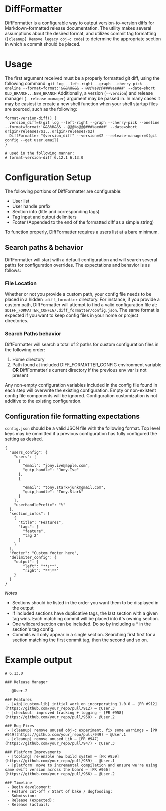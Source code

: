 # DiffFormatter

DiffFormatter is a configurable way to output version-to-version diffs for Markdown-formatted release documentation. The utility makes several assumptions about the desired format, and utilizes commit tag formatting (`[cleanup] Remove legacy obj-c code`) to determine the appropriate section in which a commit should be placed.

# Usage
The first argument received must be a properly formatted git diff, using the following command: `git log --left-right --graph --cherry-pick --oneline --format=format:'&&&%H&&& - @@@%s@@@###%ae###' --date=short OLD_BRANCH...NEW_BRANCH`
Additionally, a version (`--version`) and release manager (`--release-manager`) argument may be passed in. In many cases it may be easiest to create a new shell function when your shell startup files are sourced, such as the following:

```
format-version-diff() {
  version_diff=$(git log --left-right --graph --cherry-pick --oneline --format=format:'&&&%H&&& - @@@%s@@@###%ae###' --date=short origin/releases/$1...origin/releases/$2)
  DiffFormatter "$version_diff" --version=$2 --release-manager=$(git config --get user.email)
}

# used in the following manner:
# format-version-diff 6.12.1 6.13.0
```

# Configuration Setup
The following portions of DiffFormatter are configurable:
- User list
- User handle prefix
- Section info (title and corresponding tags)
- Tag input and output delimiters
- Footer (Appended to the end of the formatted diff as a simple string)

To function properly, DiffFormatter requires a users list at a bare minimum.

## Search paths & behavior
DiffFormatter will start with a default configuration and will search several paths for configuration overrides. The expectations and behavior is as follows:

### File Location
Whether or not you provide a custom path, your config file needs to be placed in a hidden `.diff_formatter` directory. For instance, if you provide a custom path, DiffFormatter will attempt to find a valid configuration file at: `$DIFF_FORMATTER_CONFIG/.diff_formatter/config.json`. The same format is expected if you want to keep config files in your home or project directories.

### Search Paths behavior
DiffFormatter will search a total of 2 paths for custom configuration files in the following order:
1. Home directory
2. Path found at included DIFF_FORMATTER_CONFIG environment variable __OR__ DiffFormatter's current directory if the previous env var is not present

Any non-empty configuration variables included in the config file found in each step will overwrite the existing configuration. Empty or non-existent config file components will be ignored. Configuration customization is not additive to the existing configuration.

## Configuration file formatting expectations
`config.json` should be a valid JSON file with the following format. Top level keys may be ommitted if a previous configuration has fully configured the setting as desired.

```
{
  "users_config": {
    "users": [
      {
        "email": "jony.ive@apple.com",
        "quip_handle": "Jony.Ive"
      },
      {

        "email": "tony.stark+junk@gmail.com",
        "quip_handle": "Tony.Stark"
      }
    ],
    "userHandlePrefix": "%"
  },
  "section_infos": [
    {
      "title": "Features",
      "tags": [
        "feature",
        "tag 2"
      ]
    }
  ],
  "footer": "Custom footer here",
  "delimiter_config": {
    "output": {
        "left": "**❲**",
        "right": "**❳**"
    }
  }
}
```

*Notes*
  - Sections should be listed in the order you want them to be displayed in the output
  - If included sections have duplicative tags, the last section with a given tag wins. Each matching commit will be placed into it's owning section.
  - One wildcard section can be included. Do so by including a * in the section's tag config.
  - Commits will only appear in a single section. Searching first first for a section matching the first commit tag, then the second and so on.

# Example output
```
# 6.13.0

### Release Manager

 - @User.2

### Features
 - |wip||custom-lib| initial work on incorporating 1.0.0 — [PR #912](https://github.com/your_repo/pull/912) — @User.3
 - |checkout| improved tracking + logging — [PR #958](https://github.com/your_repo/pull/958) - @User.2

### Bug Fixes
 - |cleanup| remove unused obj-c experiment, fix some warnings — [PR #949](https://github.com/your_repo/pull/949) — @User.1
 - |cleanup| remove unused Lib — [PR #947](https://github.com/your_repo/pull/947) - @User.3

### Platform Improvements
 - |tooling| re-enable new build system — [PR #959](https://github.com/your_repo/pull/959) — @User.1
 - |platform| move to incremental compilation and ensure we're using same swift version across the board — [PR #966](https://github.com/your_repo/pull/966) — @User.2

### Timeline
 - Begin development:
 - Feature cut-off / Start of bake / dogfooding:
 - Submission:
 - Release (expected):
 - Release (actual):

```
